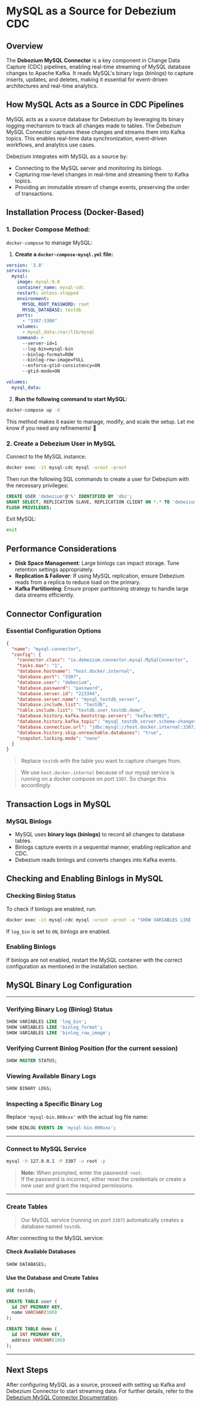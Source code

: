 # MySQL as a Source for Debezium CDC

## Overview

The **Debezium MySQL Connector** is a key component in Change Data Capture (CDC) pipelines, enabling real-time streaming of MySQL database changes to Apache Kafka. It reads MySQL's binary logs (binlogs) to capture inserts, updates, and deletes, making it essential for event-driven architectures and real-time analytics.

## How MySQL Acts as a Source in CDC Pipelines

MySQL acts as a source database for Debezium by leveraging its binary logging mechanism to track all changes made to tables. The Debezium MySQL Connector captures these changes and streams them into Kafka topics. This enables real-time data synchronization, event-driven workflows, and analytics use cases.

Debezium integrates with MySQL as a source by:

- Connecting to the MySQL server and monitoring its binlogs.
- Capturing row-level changes in real-time and streaming them to Kafka topics.
- Providing an immutable stream of change events, preserving the order of transactions.

## Installation Process (Docker-Based)

### 1. Docker Compose Method:
 `docker-compose` to manage MySQL:  

1. **Create a `docker-compose-mysql.yml` file:**  

```yaml
version: '3.8'
services:
  mysql:
    image: mysql:8.0
    container_name: mysql-cdc
    restart: unless-stopped
    environment:
      MYSQL_ROOT_PASSWORD: root
      MYSQL_DATABASE: testdb
    ports:
      - "3307:3306"
    volumes:
      - mysql_data:/var/lib/mysql
    command: >
      --server-id=1
      --log-bin=mysql-bin
      --binlog-format=ROW
      --binlog-row-image=FULL
      --enforce-gtid-consistency=ON
      --gtid-mode=ON

volumes:
  mysql_data:

```

2. **Run the following command to start MySQL:**  
```sh
docker-compose up -d
```

This method makes it easier to manage, modify, and scale the setup. Let me know if you need any refinements! 🚀

### 2. Create a Debezium User in MySQL

Connect to the MySQL instance:

```sh
docker exec -it mysql-cdc mysql -uroot -proot
```

Then run the following SQL commands to create a user for Debezium with the necessary privileges:

```sql
CREATE USER 'debezium'@'%' IDENTIFIED BY 'dbz';
GRANT SELECT, REPLICATION SLAVE, REPLICATION CLIENT ON *.* TO 'debezium'@'%';
FLUSH PRIVILEGES;
```

Exit MySQL:
```sh
exit
```

## Performance Considerations

- **Disk Space Management**: Large binlogs can impact storage. Tune retention settings appropriately.
- **Replication & Failover**: If using MySQL replication, ensure Debezium reads from a replica to reduce load on the primary.
- **Kafka Partitioning**: Ensure proper partitioning strategy to handle large data streams efficiently.

## Connector Configuration

### Essential Configuration Options
```json
{
  "name": "mysql-connector",
  "config": {
    "connector.class": "io.debezium.connector.mysql.MySqlConnector",
    "tasks.max": "1",
    "database.hostname": "host.docker.internal",
    "database.port": "3307",
    "database.user": "debezium",
    "database.password": "password",
    "database.server.id": "223344",
    "database.server.name": "mysql_testdb_server",
    "database.include.list": "testdb",
    "table.include.list": "testdb.user,testdb.demo",
    "database.history.kafka.bootstrap.servers": "kafka:9092",
    "database.history.kafka.topic": "mysql_testdb_server.schema-changes",
    "database.connection.url": "jdbc:mysql://host.docker.internal:3307/testdb?allowPublicKeyRetrieval=true&useSSL=false&serverTimezone=UTC",
    "database.history.skip.unreachable.databases": "true",
    "snapshot.locking.mode": "none"
  }
}
```

> Replace `testdb` with the table you want to capture changes from.

> We use `host.docker.internal` because of our mysql service is running on a docker compose on port `3307`. So change this accordingly.

## Transaction Logs in MySQL

### MySQL Binlogs

- MySQL uses **binary logs (binlogs)** to record all changes to database tables.
- Binlogs capture events in a sequential manner, enabling replication and CDC.
- Debezium reads binlogs and converts changes into Kafka events.

## Checking and Enabling Binlogs in MySQL

### Checking Binlog Status

To check if binlogs are enabled, run:

```sh
docker exec -it mysql-cdc mysql -uroot -proot -e "SHOW VARIABLES LIKE 'log_bin';"
```

If `log_bin` is set to `ON`, binlogs are enabled.

### Enabling Binlogs

If binlogs are not enabled, restart the MySQL container with the correct configuration as mentioned in the installation section.

## MySQL Binary Log Configuration

---

### Verifying Binary Log (Binlog) Status

```sql
SHOW VARIABLES LIKE 'log_bin';
SHOW VARIABLES LIKE 'binlog_format';
SHOW VARIABLES LIKE 'binlog_row_image';
```

### Verifying Current Binlog Position (for the current session)

```sql
SHOW MASTER STATUS;
```

### Viewing Available Binary Logs

```sql
SHOW BINARY LOGS;
```

### Inspecting a Specific Binary Log

Replace `'mysql-bin.000xxx'` with the actual log file name:

```sql
SHOW BINLOG EVENTS IN 'mysql-bin.000xxx';
```
---

### Connect to MySQL Service

```bash
mysql -h 127.0.0.1 -P 3307 -u root -p
```

> **Note:** When prompted, enter the password: `root`.  
> If the password is incorrect, either reset the credentials or create a new user and grant the required permissions.

---

### Create Tables

> Our MySQL service (running on port `3307`) automatically creates a database named `testdb`.

After connecting to the MySQL service:

#### Check Available Databases

```sql
SHOW DATABASES;
```

#### Use the Database and Create Tables

```sql
USE testdb;

CREATE TABLE user (
  id INT PRIMARY KEY,
  name VARCHAR(100)
);

CREATE TABLE demo (
  id INT PRIMARY KEY,
  address VARCHAR(100)
);
```

---
## Next Steps

After configuring MySQL as a source, proceed with setting up Kafka and Debezium Connector to start streaming data. 
For further details, refer to the [Debezium MySQL Connector Documentation](https://debezium.io/documentation/reference/3.1/connectors/mysql.html#debezium-connector-for-mysql).

